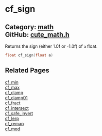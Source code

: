 [](../header.md ':include')

# cf_sign

Category: [math](https://github.com/RandyGaul/cute_framework/blob/master/docs/api_reference?id=math)  
GitHub: [cute_math.h](https://github.com/RandyGaul/cute_framework/blob/master/include/cute_math.h)  
---

Returns the sign (either 1.0f or -1.0f) of `a` float.

```cpp
float cf_sign(float a)
```

## Related Pages

[cf_min](https://github.com/RandyGaul/cute_framework/blob/master/docs/math/cf_min.md)  
[cf_max](https://github.com/RandyGaul/cute_framework/blob/master/docs/math/cf_max.md)  
[cf_clamp](https://github.com/RandyGaul/cute_framework/blob/master/docs/math/cf_clamp.md)  
[cf_clamp01](https://github.com/RandyGaul/cute_framework/blob/master/docs/math/cf_clamp01.md)  
[cf_fract](https://github.com/RandyGaul/cute_framework/blob/master/docs/math/cf_fract.md)  
[cf_intersect](https://github.com/RandyGaul/cute_framework/blob/master/docs/math/cf_intersect.md)  
[cf_safe_invert](https://github.com/RandyGaul/cute_framework/blob/master/docs/math/cf_safe_invert.md)  
[cf_lerp](https://github.com/RandyGaul/cute_framework/blob/master/docs/math/cf_lerp.md)  
[cf_remap](https://github.com/RandyGaul/cute_framework/blob/master/docs/math/cf_remap.md)  
[cf_mod](https://github.com/RandyGaul/cute_framework/blob/master/docs/math/cf_mod.md)  

